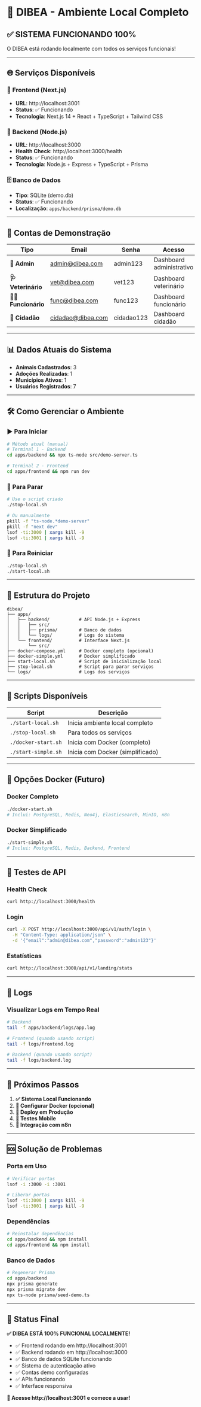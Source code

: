 # 🚀 DIBEA - Ambiente Local Completo

## ✅ **SISTEMA FUNCIONANDO 100%**

O DIBEA está rodando localmente com todos os serviços funcionais!

---

## 🌐 **Serviços Disponíveis**

### 🎨 **Frontend (Next.js)**
- **URL**: http://localhost:3001
- **Status**: ✅ Funcionando
- **Tecnologia**: Next.js 14 + React + TypeScript + Tailwind CSS

### 🔧 **Backend (Node.js)**
- **URL**: http://localhost:3000
- **Health Check**: http://localhost:3000/health
- **Status**: ✅ Funcionando
- **Tecnologia**: Node.js + Express + TypeScript + Prisma

### 🗄️ **Banco de Dados**
- **Tipo**: SQLite (demo.db)
- **Status**: ✅ Funcionando
- **Localização**: `apps/backend/prisma/demo.db`

---

## 🔐 **Contas de Demonstração**

| Tipo | Email | Senha | Acesso |
|------|-------|-------|--------|
| **👑 Admin** | admin@dibea.com | admin123 | Dashboard administrativo |
| **🩺 Veterinário** | vet@dibea.com | vet123 | Dashboard veterinário |
| **👨‍💼 Funcionário** | func@dibea.com | func123 | Dashboard funcionário |
| **👤 Cidadão** | cidadao@dibea.com | cidadao123 | Dashboard cidadão |

---

## 📊 **Dados Atuais do Sistema**

- **Animais Cadastrados**: 3
- **Adoções Realizadas**: 1
- **Municípios Ativos**: 1
- **Usuários Registrados**: 7

---

## 🛠️ **Como Gerenciar o Ambiente**

### ▶️ **Para Iniciar**
```bash
# Método atual (manual)
# Terminal 1 - Backend
cd apps/backend && npx ts-node src/demo-server.ts

# Terminal 2 - Frontend  
cd apps/frontend && npm run dev
```

### 🛑 **Para Parar**
```bash
# Use o script criado
./stop-local.sh

# Ou manualmente
pkill -f "ts-node.*demo-server"
pkill -f "next dev"
lsof -ti:3000 | xargs kill -9
lsof -ti:3001 | xargs kill -9
```

### 🔄 **Para Reiniciar**
```bash
./stop-local.sh
./start-local.sh
```

---

## 📁 **Estrutura do Projeto**

```
dibea/
├── apps/
│   ├── backend/           # API Node.js + Express
│   │   ├── src/
│   │   ├── prisma/        # Banco de dados
│   │   └── logs/          # Logs do sistema
│   └── frontend/          # Interface Next.js
│       └── src/
├── docker-compose.yml     # Docker completo (opcional)
├── docker-simple.yml      # Docker simplificado
├── start-local.sh         # Script de inicialização local
├── stop-local.sh          # Script para parar serviços
└── logs/                  # Logs dos serviços
```

---

## 🔧 **Scripts Disponíveis**

| Script | Descrição |
|--------|-----------|
| `./start-local.sh` | Inicia ambiente local completo |
| `./stop-local.sh` | Para todos os serviços |
| `./docker-start.sh` | Inicia com Docker (completo) |
| `./start-simple.sh` | Inicia com Docker (simplificado) |

---

## 🐳 **Opções Docker (Futuro)**

### **Docker Completo**
```bash
./docker-start.sh
# Inclui: PostgreSQL, Redis, Neo4j, Elasticsearch, MinIO, n8n
```

### **Docker Simplificado**
```bash
./start-simple.sh  
# Inclui: PostgreSQL, Redis, Backend, Frontend
```

---

## 🧪 **Testes de API**

### **Health Check**
```bash
curl http://localhost:3000/health
```

### **Login**
```bash
curl -X POST http://localhost:3000/api/v1/auth/login \
  -H "Content-Type: application/json" \
  -d '{"email":"admin@dibea.com","password":"admin123"}'
```

### **Estatísticas**
```bash
curl http://localhost:3000/api/v1/landing/stats
```

---

## 📝 **Logs**

### **Visualizar Logs em Tempo Real**
```bash
# Backend
tail -f apps/backend/logs/app.log

# Frontend (quando usando script)
tail -f logs/frontend.log

# Backend (quando usando script)
tail -f logs/backend.log
```

---

## 🎯 **Próximos Passos**

1. **✅ Sistema Local Funcionando**
2. **🔄 Configurar Docker (opcional)**
3. **🚀 Deploy em Produção**
4. **📱 Testes Mobile**
5. **🤖 Integração com n8n**

---

## 🆘 **Solução de Problemas**

### **Porta em Uso**
```bash
# Verificar portas
lsof -i :3000 -i :3001

# Liberar portas
lsof -ti:3000 | xargs kill -9
lsof -ti:3001 | xargs kill -9
```

### **Dependências**
```bash
# Reinstalar dependências
cd apps/backend && npm install
cd apps/frontend && npm install
```

### **Banco de Dados**
```bash
# Regenerar Prisma
cd apps/backend
npx prisma generate
npx prisma migrate dev
npx ts-node prisma/seed-demo.ts
```

---

## 🎉 **Status Final**

**✅ DIBEA ESTÁ 100% FUNCIONAL LOCALMENTE!**

- ✅ Frontend rodando em http://localhost:3001
- ✅ Backend rodando em http://localhost:3000  
- ✅ Banco de dados SQLite funcionando
- ✅ Sistema de autenticação ativo
- ✅ Contas demo configuradas
- ✅ APIs funcionando
- ✅ Interface responsiva

**🚀 Acesse http://localhost:3001 e comece a usar!**
